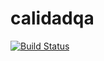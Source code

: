 # calidadqa
[![Build Status](https://travis-ci.com/tineo/calidadqa.svg?branch=master)](https://travis-ci.com/tineo/calidadqa)